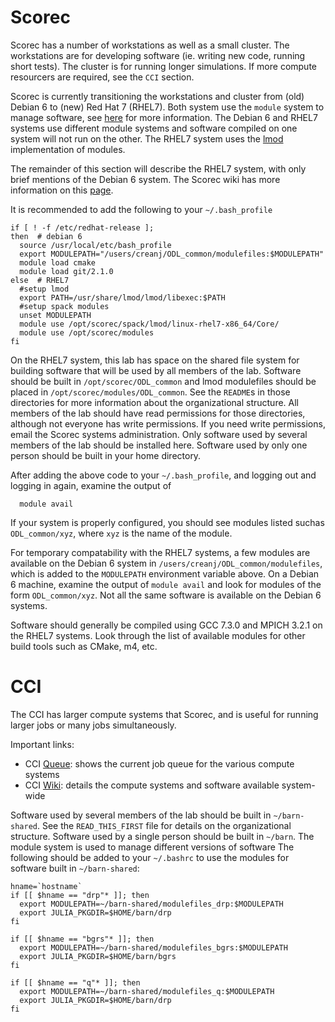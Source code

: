 # Scorec

Scorec has a number of workstations as well as a small cluster. The workstations are for developing software (ie. writing new code,
running short tests).
The cluster is for running longer simulations.
If more compute resourcers are required, see the `CCI` section.

Scorec is currently transitioning the workstations and cluster from (old) Debian 6 to (new) Red Hat 7 (RHEL7).
Both system use the `module` system to manage software, see [here](https://en.wikipedia.org/wiki/Environment_Modules_(software)) for more information.
The Debian 6 and RHEL7 systems use different module systems and software compiled on one system will not run on the other.
The RHEL7 system uses the [lmod](https://lmod.readthedocs.io/en/latest/) implementation of modules.

The remainder of this section will describe the RHEL7 system, with only brief mentions of the Debian 6 system.
The Scorec wiki has more information on this [page](https://wiki.scorec.rpi.edu/wiki/Red_Hat_Environment).

It is recommended to add the following to your `~/.bash_profile`

```
if [ ! -f /etc/redhat-release ];
then  # debian 6
  source /usr/local/etc/bash_profile
  export MODULEPATH="/users/creanj/ODL_common/modulefiles:$MODULEPATH"
  module load cmake
  module load git/2.1.0
else  # RHEL7
  #setup lmod
  export PATH=/usr/share/lmod/lmod/libexec:$PATH
  #setup spack modules
  unset MODULEPATH
  module use /opt/scorec/spack/lmod/linux-rhel7-x86_64/Core/
  module use /opt/scorec/modules
fi

```

On the RHEL7 system, this lab has space on the shared file system for building software that will be used by all members of the lab.
Software should be built in `/opt/scorec/ODL_common` and lmod modulefiles should be placed in `/opt/scorec/modules/ODL_common`.
See the `README`s in those directories for more information about the organizational structure.
All members of the lab should have read permissions for those directories, although not everyone has write
permissions.
If you need write permissions, email the Scorec systems administration.
Only software used by several members of the lab should be installed here.
 Software used by only one person should be built in your home directory.

After adding the above code to your `~/.bash_profile`, and logging out and logging in again, examine the output of

```
  module avail
```

If your system is properly configured, you should see modules listed suchas `ODL_common/xyz`, where `xyz` is the name of the module.

For temporary compatability with the RHEL7 systems, a few modules are available on the Debian 6 system in `/users/creanj/ODL_common/modulefiles`,
which is added to the `MODULEPATH` environment variable above.
On a Debian 6 machine, examine the output of `module avail` and look for modules of the form `ODL_common/xyz`.
Not all the same software is available on the Debian 6 systems.

Software should generally be compiled using GCC 7.3.0 and MPICH 3.2.1 on the RHEL7 systems.  Look through the list of available modules for other build tools such as CMake, m4, etc.

# CCI

The CCI has larger compute systems that Scorec, and is useful for running
larger jobs or many jobs simultaneously.

Important links:

 * CCI [Queue](https://secure.cci.rpi.edu/): shows the current job queue for the various compute systems
 * CCI [Wiki](https://secure.cci.rpi.edu/wiki/index.php?title=CCI_Wiki): details the compute systems and software available system-wide

Software used by several members of the lab should be built in `~/barn-shared`.
See the `READ_THIS_FIRST` file for details on the organizational structure.
Software used by a single person should be built in `~/barn`.
The module system is used to manage different versions of software
The following should be added to your `~/.bashrc` to use the modules for software built in `~/barn-shared`:

```
hname=`hostname`
if [[ $hname == "drp"* ]]; then
  export MODULEPATH=~/barn-shared/modulefiles_drp:$MODULEPATH
  export JULIA_PKGDIR=$HOME/barn/drp
fi

if [[ $hname == "bgrs"* ]]; then
  export MODULEPATH=~/barn-shared/modulefiles_bgrs:$MODULEPATH
  export JULIA_PKGDIR=$HOME/barn/bgrs
fi

if [[ $hname == "q"* ]]; then
  export MODULEPATH=~/barn-shared/modulefiles_q:$MODULEPATH
  export JULIA_PKGDIR=$HOME/barn/drp
fi
```
